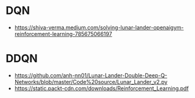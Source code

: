 # DQN
* https://shiva-verma.medium.com/solving-lunar-lander-openaigym-reinforcement-learning-785675066197

# DDQN
* https://github.com/anh-nn01/Lunar-Lander-Double-Deep-Q-Networks/blob/master/Code%20source/Lunar_Lander_v2.py
* https://static.packt-cdn.com/downloads/Reinforcement_Learning.pdf